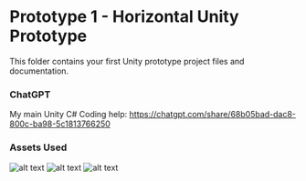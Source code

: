 # Prototype 1 - Horizontal Unity Prototype

This folder contains your first Unity prototype project files and documentation. 

### ChatGPT
My main Unity C# Coding help: https://chatgpt.com/share/68b05bad-dac8-800c-ba98-5c1813766250

### Assets Used

![alt text](/images/Screenshot_2025-08-28_at_23.41.25.png)
![alt text](/images/Screenshot_2025-08-28_at_23.41.55)
![alt text](/images/Screenshot_2025-08-28_at_23.42.00)
